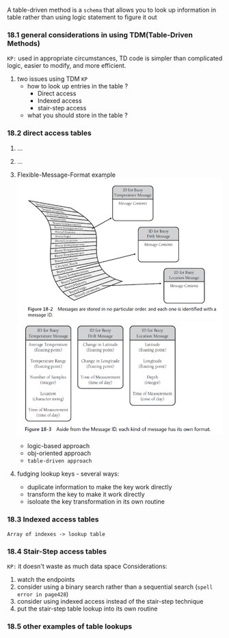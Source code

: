A table-driven method is a `schema` that allows you to look up information in table rather than using logic statement to figure it out
### 18.1 general considerations in using TDM(Table-Driven Methods)
`KP:` used in appropriate circumstances, TD code is simpler than complicated logic, easier to modify, and more efficient.

1. two issues using TDM `KP`
    + how to look up entries in the table ? 
        + Direct access
        + Indexed access
        + stair-step access
    + what you should store in the table ?

### 18.2 direct access tables
1. ...
2. ...
3. Flexible-Message-Format example
![alt text](images/image-9.png)
![alt text](images/image-10.png)

    + logic-based approach
    + obj-oriented approach
    + `table-driven approach`
4. fudging lookup keys - several ways:
    + duplicate information to make the key work directly
    + transform the key to make it work directly
    + isoloate the key transformation in its own routine

### 18.3 Indexed access tables
```
Array of indexes -> lookup table
```

### 18.4 Stair-Step access tables
`KP:` it doesn't waste as much data space
Considerations:
1. watch the endpoints
2. consider using a binary search rather than a sequential search (`spell error in page428`)
3. consider using indexed access instead of the stair-step technique
4. put the stair-step table lookup into its own routine

### 18.5 other examples of table lookups